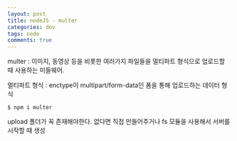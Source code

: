 ```yaml
---  
layout: post
title: nodeJS - multer
categories: dev
tags: node
comments: true
---
```


multer : 이미지, 동영상 등을 비롯한 여러가지 파일들을 멀티파트 형식으로 업로드할 때 사용하는 미들웨어.

멀티파트 형식 : enctype이 multipart/form-data인 폼을 통해 업로드하는 데이터 형식

```
$ npm i multer
```

upload 폴더가 꼭 존재해야한다. 없다면 직접 만들어주거나 
fs 모듈을 사용해서 서버를 시작할 때 생성


